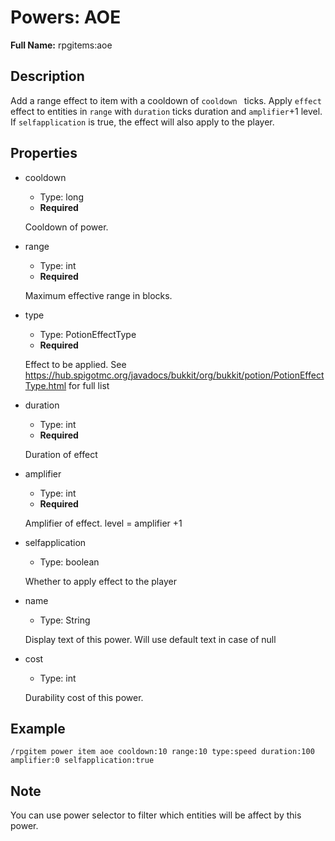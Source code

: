 # Powers: AOE

**Full Name:** rpgitems:aoe

## Description

Add a range effect to item with a cooldown of `cooldown ` ticks. Apply `effect` effect to entities in `range` with `duration` ticks duration and `amplifier`+1 level. If `selfapplication` is true, the effect will also apply to the player.

## Properties

* cooldown

  * Type: long
  * **Required**

  Cooldown of power.

* range

  * Type: int
  * **Required**

  Maximum effective range in blocks.

* type

  * Type: PotionEffectType
  * **Required**
  
  Effect to be applied. See https://hub.spigotmc.org/javadocs/bukkit/org/bukkit/potion/PotionEffectType.html for full list

* duration

  * Type: int
  * **Required**
  
  Duration of effect

* amplifier

  * Type: int
  * **Required**
  
  Amplifier of effect. level = amplifier +1

* selfapplication

  * Type: boolean

  Whether to apply effect to the player

* name

  * Type: String

  Display text of this power. Will use default text in case of null

* cost

  * Type: int

  Durability cost of this power.

## Example

`/rpgitem power item aoe cooldown:10 range:10 type:speed duration:100 amplifier:0 selfapplication:true`

## Note

You can use power selector to filter which entities will be affect by this power.
